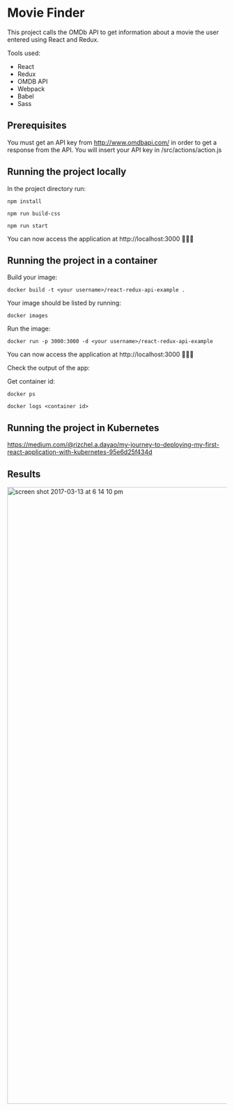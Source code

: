 # Movie Finder

This project calls the OMDb API to get information about a movie the user entered using React and Redux. 

Tools used: 
- React
- Redux
- OMDB API 
- Webpack
- Babel
- Sass 

## Prerequisites 

You must get an API key from http://www.omdbapi.com/ in order to get a response from the API. You will insert your API key in /src/actions/action.js

## Running the project locally

In the project directory run: 

`npm install`

`npm run build-css` 

`npm run start`

You can now access the application at http://localhost:3000 🎉🎉🎉

##  Running the project in a container

Build your image: 

`docker build -t <your username>/react-redux-api-example .`

Your image should be listed by running:

`docker images`

Run the image: 

`docker run -p 3000:3000 -d <your username>/react-redux-api-example`

You can now access the application at http://localhost:3000 🎉🎉🎉

Check the output of the app:

Get container id:

`docker ps`

`docker logs <container id>`

##  Running the project in Kubernetes

https://medium.com/@rizchel.a.dayao/my-journey-to-deploying-my-first-react-application-with-kubernetes-95e6d25f434d

## Results

<img width="1415" alt="screen shot 2017-03-13 at 6 14 10 pm" src="https://cloud.githubusercontent.com/assets/18426780/23879083/fa0df756-0818-11e7-8569-469367b84280.png">
